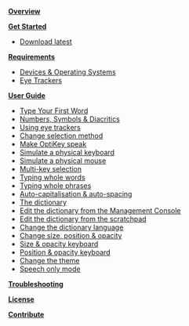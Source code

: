 **[Overview](https://github.com/JuliusSweetland/OptiKey/wiki)**

**[Get Started](https://github.com/JuliusSweetland/OptiKey/wiki/Get-Started)**
* [Download latest](https://github.com/JuliusSweetland/OptiKey/releases/download/v1.1.5/OptiKeySetup-1.1.5.exe)

**[Requirements](https://github.com/JuliusSweetland/OptiKey/wiki/Requirements)**
* [Devices & Operating Systems](https://github.com/JuliusSweetland/OptiKey/wiki/Requirements#device-os-requirements)
* [Eye Trackers](https://github.com/JuliusSweetland/OptiKey/wiki/Requirements#supported-eye-trackers)

**[User Guide](https://github.com/JuliusSweetland/OptiKey/wiki/User-Guide)**
* [Type Your First Word](https://github.com/JuliusSweetland/OptiKey/wiki/User-Guide#type-your-first-word)
* [Numbers, Symbols & Diacritics](https://github.com/JuliusSweetland/OptiKey/wiki/User-Guide#numbers-symbols-&-diacritics)
* [Using eye trackers](https://github.com/JuliusSweetland/OptiKey/wiki/User-Guide#using-eye-trackers)
* [Change selection method](https://github.com/JuliusSweetland/OptiKey/wiki/User-Guide#change-selection-method)
* [Make OptiKey speak](https://github.com/JuliusSweetland/OptiKey/wiki/User-Guide#make-optikey-speak)
* [Simulate a physical keyboard](https://github.com/JuliusSweetland/OptiKey/wiki/User-Guide#simulate-a-physical-keyboard)
* [Simulate a physical mouse](https://github.com/JuliusSweetland/OptiKey/wiki/User-Guide#simulate-a-physical-mouse)
* [Multi-key selection](https://github.com/JuliusSweetland/OptiKey/wiki/User-Guide#multi-key-selection)
 * [Typing whole words](https://github.com/JuliusSweetland/OptiKey/wiki/User-Guide#typing-whole-words)
 * [Typing whole phrases](https://github.com/JuliusSweetland/OptiKey/wiki/User-Guide#typing-whole-phrases)
* [Auto-capitalisation & auto-spacing](https://github.com/JuliusSweetland/OptiKey/wiki/User-Guide#auto-capitalisation-and-auto-spacing)
* [The dictionary](https://github.com/JuliusSweetland/OptiKey/wiki/User-Guide#the-dictionary)
 * [Edit the dictionary from the Management Console](https://github.com/JuliusSweetland/OptiKey/wiki/User-Guide#edit-the-dictionary-from-the-management-console)
 * [Edit the dictionary from the scratchpad](https://github.com/JuliusSweetland/OptiKey/wiki/User-Guide#edit-the-dictionary-from-the-scratchpad)
 * [Change the dictionary language](https://github.com/JuliusSweetland/OptiKey/wiki/User-Guide#change-the-dictionary-language)
* [Change size, position & opacity](https://github.com/JuliusSweetland/OptiKey/wiki/User-Guide#change-size-position-and-opacity)
 * [Size & opacity keyboard](https://github.com/JuliusSweetland/OptiKey/wiki/User-Guide#size-and-opacity-keyboard)
 * [Position & opacity keyboard](https://github.com/JuliusSweetland/OptiKey/wiki/User-Guide#position-and-opacity-keyboard)
* [Change the theme](https://github.com/JuliusSweetland/OptiKey/wiki/User-Guide#change-the-theme)
* [Speech only mode](https://github.com/JuliusSweetland/OptiKey/wiki/User-Guide#speech-only-mode)

**[Troubleshooting](https://github.com/JuliusSweetland/OptiKey/wiki/Troubleshooting)**

**[License](https://github.com/JuliusSweetland/OptiKey/wiki/License)**

**[Contribute](https://github.com/JuliusSweetland/OptiKey/wiki/Contribute)**
